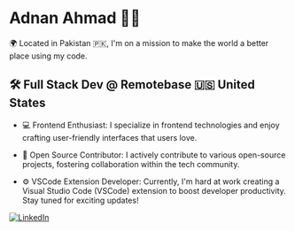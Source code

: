 # Adnan Ahmad 👨‍💻

🌍 Located in Pakistan 🇵🇰, I'm on a mission to make the world a better place using my code.

## 🛠️ Full Stack Dev @ Remotebase 🇺🇸 United States

- 💻 Frontend Enthusiast: I specialize in frontend technologies and enjoy crafting user-friendly interfaces that users love.

- 🌟 Open Source Contributor: I actively contribute to various open-source projects, fostering collaboration within the tech community.

- ⚙️ VSCode Extension Developer: Currently, I'm hard at work creating a Visual Studio Code (VSCode) extension to boost developer productivity. Stay tuned for exciting updates!

[![LinkedIn](https://img.shields.io/badge/LinkedIn-Connect-blue?style=flat&logo=linkedin)](https://www.linkedin.com/in/iadnanmalik)
